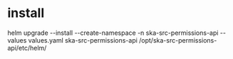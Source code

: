 # install

helm upgrade --install --create-namespace -n ska-src-permissions-api --values values.yaml ska-src-permissions-api /opt/ska-src-permissions-api/etc/helm/
